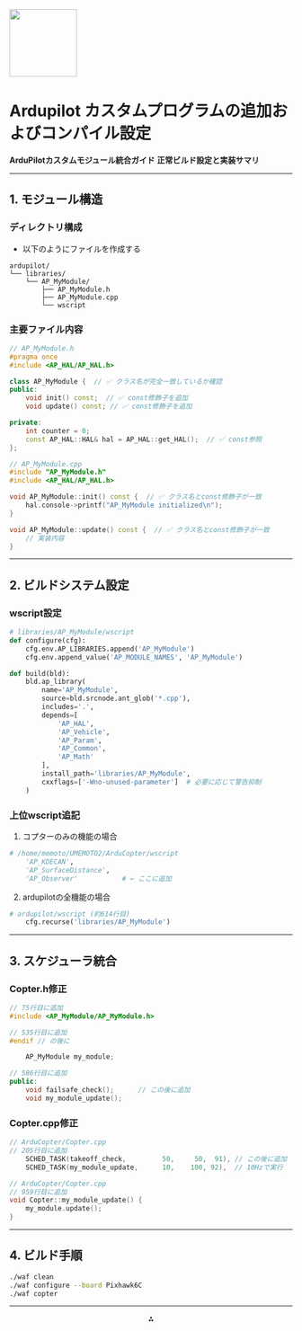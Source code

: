 <img src="https://r2cdn.perplexity.ai/pplx-full-logo-primary-dark%402x.png" class="logo" width="120"/>

# Ardupilot カスタムプログラムの追加およびコンパイル設定

**ArduPilotカスタムモジュール統合ガイド**
**正常ビルド設定と実装サマリ**

---

## **1. モジュール構造**

### ディレクトリ構成

- 以下のようにファイルを作成する
```
ardupilot/
└── libraries/
    └── AP_MyModule/
        ├── AP_MyModule.h
        ├── AP_MyModule.cpp
        └── wscript
```


### 主要ファイル内容

```cpp
// AP_MyModule.h
#pragma once
#include <AP_HAL/AP_HAL.h>

class AP_MyModule {  // ✅ クラス名が完全一致しているか確認
public:
    void init() const;  // ✅ const修飾子を追加
    void update() const; // ✅ const修飾子を追加

private:
    int counter = 0;
    const AP_HAL::HAL& hal = AP_HAL::get_HAL();  // ✅ const参照
};
```

```cpp
// AP_MyModule.cpp
#include "AP_MyModule.h"
#include <AP_HAL/AP_HAL.h>

void AP_MyModule::init() const {  // ✅ クラス名とconst修飾子が一致
    hal.console->printf("AP_MyModule initialized\n");
}

void AP_MyModule::update() const {  // ✅ クラス名とconst修飾子が一致
    // 実装内容
}
```


---

## **2. ビルドシステム設定**

### wscript設定

```python
# libraries/AP_MyModule/wscript
def configure(cfg):
    cfg.env.AP_LIBRARIES.append('AP_MyModule')
    cfg.env.append_value('AP_MODULE_NAMES', 'AP_MyModule')

def build(bld):
    bld.ap_library(
        name='AP_MyModule',
        source=bld.srcnode.ant_glob('*.cpp'),
        includes='.',
        depends=[
            'AP_HAL',
            'AP_Vehicle',
            'AP_Param',
            'AP_Common',
            'AP_Math'
        ],
        install_path='libraries/AP_MyModule',
        cxxflags=['-Wno-unused-parameter']  # 必要に応じて警告抑制
    )

```


### 上位wscript追記

1. コプターのみの機能の場合

```python
# /home/memoto/UMEMOTO2/ArduCopter/wscript
    'AP_KDECAN',
    'AP_SurfaceDistance',
    'AP_Observer'           # ← ここに追加
```

2. ardupilotの全機能の場合

```python
# ardupilot/wscript (約614行目)
    cfg.recurse('libraries/AP_MyModule')
```


---

## **3. スケジューラ統合**

### Copter.h修正

```cpp
// 75行目に追加
#include <AP_MyModule/AP_MyModule.h>
```

```cpp
// 535行目に追加
#endif // の後に

    AP_MyModule my_module; 
```

```cpp
// 586行目に追加
public:
    void failsafe_check();      // この後に追加
    void my_module_update();
```


### Copter.cpp修正

```cpp
// ArduCopter/Copter.cpp
// 205行目に追加
    SCHED_TASK(takeoff_check,         50,     50,  91), // この後に追加
    SCHED_TASK(my_module_update,      10,    100, 92),  // 10Hzで実行
```

```cpp
// ArduCopter/Copter.cpp
// 959行目に追加
void Copter::my_module_update() {
    my_module.update();
}
```


---


## **4. ビルド手順**

```bash
./waf clean
./waf configure --board Pixhawk6C
./waf copter
```


---

<div style="text-align: center">⁂</div>

